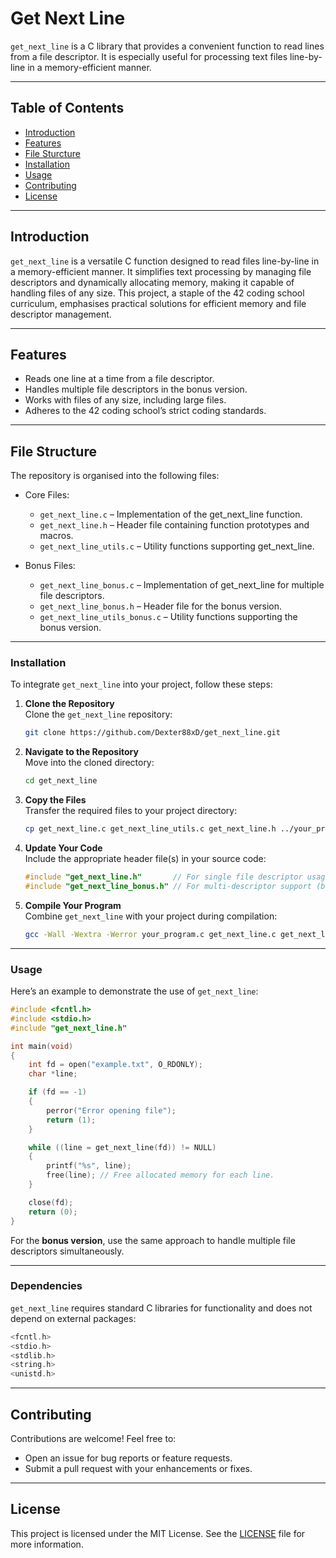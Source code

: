 # Get Next Line

`get_next_line` is a C library that provides a convenient function to read lines from a file descriptor. It is especially useful for processing text files line-by-line in a memory-efficient manner.

---

## Table of Contents
- [Introduction](#introduction)
- [Features](#features)
- [File Sturcture](#file-structure)
- [Installation](#installation)
- [Usage](#usage)
- [Contributing](#contributing)
- [License](#license)

---

## Introduction

`get_next_line` is a versatile C function designed to read files line-by-line in a memory-efficient manner. It simplifies text processing by managing file descriptors and dynamically allocating memory, making it capable of handling files of any size. This project, a staple of the 42 coding school curriculum, emphasises practical solutions for efficient memory and file descriptor management.

---

## Features

- Reads one line at a time from a file descriptor.
- Handles multiple file descriptors in the bonus version.
- Works with files of any size, including large files.
- Adheres to the 42 coding school’s strict coding standards.

---

## File Structure

The repository is organised into the following files:

- Core Files:
    - `get_next_line.c` – Implementation of the get_next_line function.
    - `get_next_line.h` – Header file containing function prototypes and macros.
    - `get_next_line_utils.c` – Utility functions supporting get_next_line.

- Bonus Files:
    - `get_next_line_bonus.c` – Implementation of get_next_line for multiple file descriptors.
    - `get_next_line_bonus.h` – Header file for the bonus version.
    - `get_next_line_utils_bonus.c` – Utility functions supporting the bonus version.

---

### **Installation**

To integrate `get_next_line` into your project, follow these steps:

1. **Clone the Repository**  
   Clone the `get_next_line` repository:  
   ```bash
   git clone https://github.com/Dexter88xD/get_next_line.git
   ```

2. **Navigate to the Repository**  
   Move into the cloned directory:  
   ```bash
   cd get_next_line
   ```

3. **Copy the Files**  
   Transfer the required files to your project directory:  
   ```bash
   cp get_next_line.c get_next_line_utils.c get_next_line.h ../your_project/
   ```

4. **Update Your Code**  
   Include the appropriate header file(s) in your source code:  
   ```c
   #include "get_next_line.h"       // For single file descriptor usage.
   #include "get_next_line_bonus.h" // For multi-descriptor support (bonus version).
   ```

5. **Compile Your Program**  
   Combine `get_next_line` with your project during compilation:  
   ```bash
   gcc -Wall -Wextra -Werror your_program.c get_next_line.c get_next_line_utils.c -o your_program
   ```

---

### **Usage**

Here’s an example to demonstrate the use of `get_next_line`:

```c
#include <fcntl.h>
#include <stdio.h>
#include "get_next_line.h"

int main(void)
{
    int fd = open("example.txt", O_RDONLY);
    char *line;

    if (fd == -1)
    {
        perror("Error opening file");
        return (1);
    }

    while ((line = get_next_line(fd)) != NULL)
    {
        printf("%s", line);
        free(line); // Free allocated memory for each line.
    }

    close(fd);
    return (0);
}
```

For the **bonus version**, use the same approach to handle multiple file descriptors simultaneously.  

---

### **Dependencies**  

`get_next_line` requires standard C libraries for functionality and does not depend on external packages:  
```c
<fcntl.h>
<stdio.h>
<stdlib.h>
<string.h>
<unistd.h>
```  

---

## Contributing

Contributions are welcome! Feel free to:
- Open an issue for bug reports or feature requests.
- Submit a pull request with your enhancements or fixes.

---

## License

This project is licensed under the MIT License. See the [LICENSE](LICENSE) file for more information.
